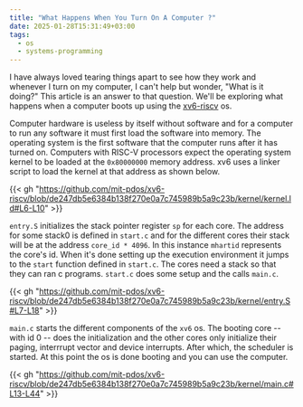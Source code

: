 ```yaml
---
title: "What Happens When You Turn On A Computer ?"
date: 2025-01-28T15:31:49+03:00
tags:
  - os
  - systems-programming
---
```


I have always loved tearing things apart to see how they work and whenever I turn on my computer, I can't help but
wonder, "What is it doing?" This article is an answer to that question. We'll be exploring what happens when a computer
boots up using the [xv6-riscv](https://github.com/mit-pdos/xv6-riscv) os.

Computer hardware is useless by itself without software and for a computer to run any software it must first load the
software into memory. The operating system is the first software that the computer runs after it has turned on.
Computers with RISC-V processors expect the operating system kernel to be loaded at the `0x80000000` memory address.
xv6 uses a linker script to load the kernel at that address as shown below.

{{< gh "https://github.com/mit-pdos/xv6-riscv/blob/de247db5e6384b138f270e0a7c745989b5a9c23b/kernel/kernel.ld#L6-L10" >}}

`entry.S` initializes the stack pointer register `sp` for each core. The address for some stack0 is defined in `start.c`
and for the different cores their stack will be at the address `core_id * 4096`. In this instance `mhartid` represents
the core's id. When it's done setting up the execution environment it jumps to the `start` function defined in
`start.c`. The cores need a stack so that they can ran c programs. `start.c` does some setup and the calls `main.c`.

{{< gh "https://github.com/mit-pdos/xv6-riscv/blob/de247db5e6384b138f270e0a7c745989b5a9c23b/kernel/entry.S#L7-L18" >}}

`main.c` starts the different components of the `xv6` os. The booting core -- with id 0 -- does the initialization and
the other cores only initialize their paging, interrrupt vector and device interrupts. After which, the scheduler is
started. At this point the os is done booting and you can use the computer.

{{< gh "https://github.com/mit-pdos/xv6-riscv/blob/de247db5e6384b138f270e0a7c745989b5a9c23b/kernel/main.c#L13-L44"  >}}
